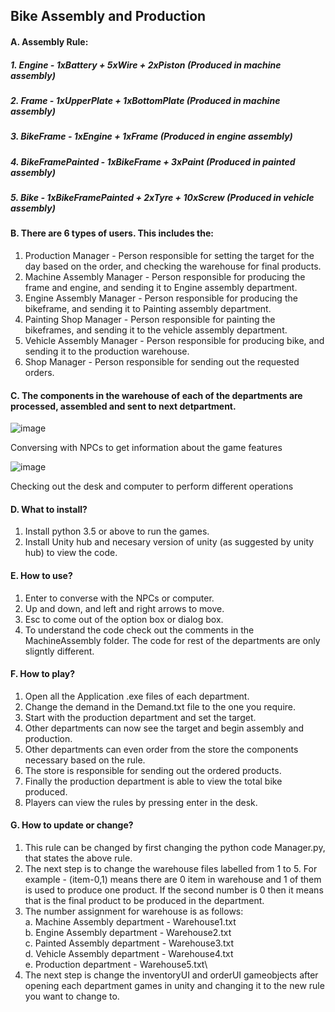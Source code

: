 ## Bike Assembly and Production
#### A. Assembly Rule:
##### 1. Engine           - 1xBattery + 5xWire + 2xPiston (Produced in machine assembly)
##### 2. Frame            - 1xUpperPlate + 1xBottomPlate (Produced in machine assembly)
##### 3. BikeFrame        - 1xEngine + 1xFrame (Produced in engine assembly)
##### 4. BikeFramePainted - 1xBikeFrame + 3xPaint (Produced in painted assembly)
##### 5. Bike             - 1xBikeFramePainted + 2xTyre + 10xScrew (Produced in vehicle assembly)
#### B. There are 6 types of users. This includes the:
1. Production Manager - Person responsible for setting the target for the day based on the order, and checking the warehouse for final products.
2. Machine Assembly Manager - Person responsible for producing the frame and engine, and sending it to Engine assembly department.
3. Engine Assembly Manager - Person responsible for producing the bikeframe, and sending it to Painting assembly department.
4. Painting Shop Manager - Person responsible for painting the bikeframes, and sending it to the vehicle assembly department.
5. Vehicle Assembly Manager - Person responsible for producing bike, and sending it to the production warehouse.
6. Shop Manager -  Person responsible for sending out the requested orders.
   
#### C. The components in the warehouse of each of the departments are processed, assembled and sent to next detpartment.

![image](https://github.com/user-attachments/assets/549e90f7-4467-45a2-a6c2-57fad28039a3)

Conversing with NPCs to get information about the game features

![image](https://github.com/user-attachments/assets/5c661231-2d36-448a-87e4-648ad55d0f70)

Checking out the desk and computer to perform different operations

#### D. What to install?
1. Install python 3.5 or above to run the games.
2. Install Unity hub and necesary version of unity (as suggested by unity hub) to view the code.

#### E. How to use?
1. Enter to converse with the NPCs or computer.
2. Up and down, and left and right arrows to move.
3. Esc to come out of the option box or dialog box.
4. To understand the code check out the comments in the MachineAssembly folder.
   The code for rest of the departments are only sligntly different.

#### F. How to play?
1. Open all the Application .exe files of each department.
2. Change the demand in the Demand.txt file to the one you require.
3. Start with the production department and set the target.
4. Other departments can now see the target and begin assembly and production.
5. Other departments can even order from the store the components necessary based on the rule.
6. The store is responsible for sending out the ordered products.
7. Finally the production department is able to view the total bike produced.
8. Players can view the rules by pressing enter in the desk.
   
#### G. How to update or change?
1. This rule can be changed by first changing the python code Manager.py, that states the above rule.
2. The next step is to change the warehouse files labelled from 1 to 5. For example - (item-0,1) means
   there are 0 item in warehouse and 1 of them is used to produce one product. If the second number is 0
   then it means that is the final product to be produced in the department.
3. The number assignment for warehouse is as follows:\
   a. Machine Assembly department - Warehouse1.txt\
   b. Engine Assembly department - Warehouse2.txt\
   c. Painted Assembly department - Warehouse3.txt\
   d. Vehicle Assembly department - Warehouse4.txt\
   e. Production department - Warehouse5.txt\
4. The next step is change the inventoryUI and orderUI gameobjects after opening each department games in unity and changing it to the new rule you want to change to.
